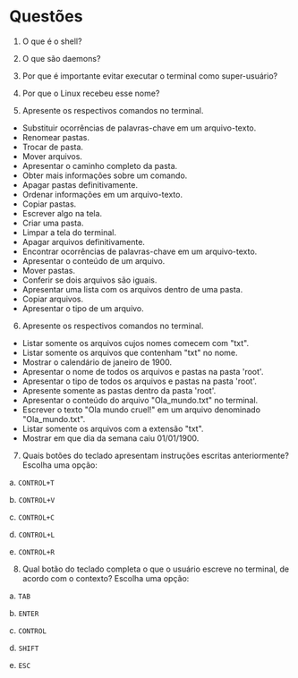 # Questões

1. O que é o shell?

2. O que são daemons?

3. Por que é importante evitar executar o terminal como super-usuário?

4. Por que o Linux recebeu esse nome?

5. Apresente os respectivos comandos no terminal.
- Substituir ocorrências de palavras-chave em um arquivo-texto.
- Renomear pastas.
- Trocar de pasta.
- Mover arquivos.
- Apresentar o caminho completo da pasta.
- Obter mais informações sobre um comando.
- Apagar pastas definitivamente.
- Ordenar informações em um arquivo-texto.
- Copiar pastas.
- Escrever algo na tela.
- Criar uma pasta.
- Limpar a tela do terminal.
- Apagar arquivos definitivamente.
- Encontrar ocorrências de palavras-chave em um arquivo-texto.
- Apresentar o conteúdo de um arquivo.
- Mover pastas.
- Conferir se dois arquivos são iguais.
- Apresentar uma lista com os arquivos dentro de uma pasta.
- Copiar arquivos.
- Apresentar o tipo de um arquivo.

6. Apresente os respectivos comandos no terminal.
- Listar somente os arquivos cujos nomes comecem com  "txt".
- Listar somente os arquivos que contenham "txt" no nome.
- Mostrar o calendário de janeiro de 1900.
- Apresentar o nome de todos os arquivos e pastas na pasta 'root'.
- Apresentar o tipo de todos os arquivos e pastas na pasta 'root'.
- Apresente somente as pastas dentro da pasta 'root'.
- Apresentar o conteúdo do arquivo "Ola_mundo.txt" no terminal.
- Escrever o texto "Ola mundo cruel!" em um arquivo denominado "Ola_mundo.txt".
- Listar somente os arquivos com a extensão "txt".
- Mostrar em que dia da semana caiu 01/01/1900.

7. Quais botões do teclado apresentam instruções escritas anteriormente? Escolha uma opção:

a. `CONTROL+T`

b. `CONTROL+V`

c. `CONTROL+C`

d. `CONTROL+L`

e. `CONTROL+R`

8. Qual botão do teclado completa o que o usuário escreve no terminal, de acordo com o contexto? Escolha uma opção:

a. `TAB`

b. `ENTER`

c. `CONTROL`

d. `SHIFT`

e. `ESC`
